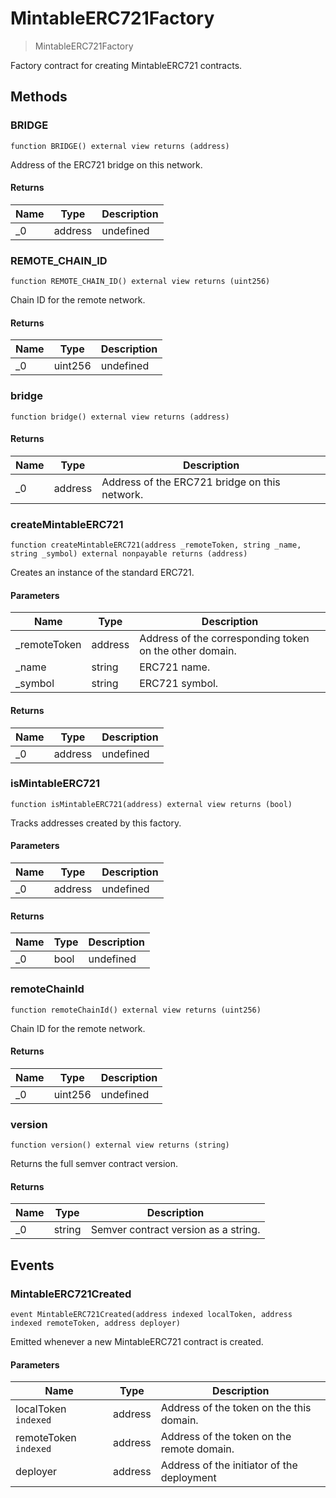 # MintableERC721Factory



> MintableERC721Factory

Factory contract for creating MintableERC721 contracts.



## Methods

### BRIDGE

```solidity
function BRIDGE() external view returns (address)
```

Address of the ERC721 bridge on this network.




#### Returns

| Name | Type | Description |
|---|---|---|
| _0 | address | undefined

### REMOTE_CHAIN_ID

```solidity
function REMOTE_CHAIN_ID() external view returns (uint256)
```

Chain ID for the remote network.




#### Returns

| Name | Type | Description |
|---|---|---|
| _0 | uint256 | undefined

### bridge

```solidity
function bridge() external view returns (address)
```






#### Returns

| Name | Type | Description |
|---|---|---|
| _0 | address | Address of the ERC721 bridge on this network.

### createMintableERC721

```solidity
function createMintableERC721(address _remoteToken, string _name, string _symbol) external nonpayable returns (address)
```

Creates an instance of the standard ERC721.



#### Parameters

| Name | Type | Description |
|---|---|---|
| _remoteToken | address | Address of the corresponding token on the other domain.
| _name | string | ERC721 name.
| _symbol | string | ERC721 symbol.

#### Returns

| Name | Type | Description |
|---|---|---|
| _0 | address | undefined

### isMintableERC721

```solidity
function isMintableERC721(address) external view returns (bool)
```

Tracks addresses created by this factory.



#### Parameters

| Name | Type | Description |
|---|---|---|
| _0 | address | undefined

#### Returns

| Name | Type | Description |
|---|---|---|
| _0 | bool | undefined

### remoteChainId

```solidity
function remoteChainId() external view returns (uint256)
```

Chain ID for the remote network.




#### Returns

| Name | Type | Description |
|---|---|---|
| _0 | uint256 | undefined

### version

```solidity
function version() external view returns (string)
```

Returns the full semver contract version.




#### Returns

| Name | Type | Description |
|---|---|---|
| _0 | string | Semver contract version as a string.



## Events

### MintableERC721Created

```solidity
event MintableERC721Created(address indexed localToken, address indexed remoteToken, address deployer)
```

Emitted whenever a new MintableERC721 contract is created.



#### Parameters

| Name | Type | Description |
|---|---|---|
| localToken `indexed` | address | Address of the token on the this domain. |
| remoteToken `indexed` | address | Address of the token on the remote domain. |
| deployer  | address | Address of the initiator of the deployment |



